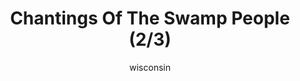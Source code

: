 ---
media: "images/rounds/round_4_2/swamp_people_2.png"
media_type: image
type: art
title: Chantings Of The Swamp People (2/3)
author: [wisconsin]
desc: Just as the NT colonists could not understand Russian, the Soviet crew could not understand English.
---